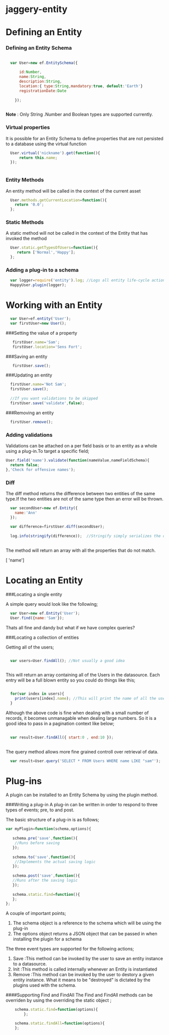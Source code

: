 jaggery-entity
==============

Defining an Entity
==================

### Defining an Entity Schema

```javascript

  var User=new ef.EntitySchema({
    
      id:Number,
      name:String,
      description:String,
      location:{ type:String,mandatory:true, default:'Earth'}
      registrationDate:Date
      
    });
  
```

**Note** : Only String .Number and Boolean types are supported currently.

### Virtual properties
It is possible for an Entity Schema to define properties that are not persisted to a database using the virtual function

```javascript
  User.virtual('nickname').get(function(){
      return this.name;
  });
  
```

### Entity Methods
An entity method will be called in the context of the current asset

```javascript
  User.methods.getCurrentLocation=function(){
    return '0.0';
  };
```


### Static Methods
A static method will not be called in the context of the Entity that has invoked the method

```javascript
  User.static.getTypesOfUsers=function(){
     return ['Normal','Happy'];
  };
```

  
### Adding a plug-in to a schema

```javascript
  var logger=require('entity').log; //Logs all entity life-cycle actions
  HappyUser.plugin(logger);
```


Working with an Entity
======================


```javascript
  var User=ef.entity('User');
  var firstUser=new User();
```

###Setting the value of a property

```javascript
   firstUser.name='Sam';
   firstUser.location='Sens Fort';
```

###Saving an entity

```javascript
   firstUser.save();
```

###Updating an entity

```javascript
  firstUser.name='Not Sam';
  firstUser.save();
  
  //If you want validations to be skipped
  firstUser.save('validate',false);
```

###Removing an entity

```javascript
  firstUser.remove();
```

### Adding validations
Validations can be attached on a per field basis or to an entity as a whole using a plug-in.To target a specific field;

```javascript
User.field('name').validate(function(nameValue,nameFieldSchema){
  return false;
},'Check for offensive names');

```


### Diff
The diff method returns the difference between two entities of the same type.If the two entities are not of the same type then an error will be thrown.

```javascript
  var secondUser=new ef.Entity({
    name:'Ann'
  });
  
  var difference=firstUser.diff(secondUser);
  
  log.info(stringify(difference));  //Stringify simply serializes the output
  
```

The method will return an array with all the properties that do not match.

[ 'name']


Locating an Entity
==================

###Locating  a single entity

A simple query would look like the following;

```javascript
  var User=new ef.Entity('User');
  User.find({name:'Sam'});  
```

Thats all fine and dandy but what if we have complex queries?


###Locating a collection of entities

Getting all of the users;

```javascript

  var users=User.findAll(); //Not usually a good idea
  
```
This will return an array containing all of the Users in the datasource. Each entry will be a full blown entity so you could do things like this;

```javascript

  for(var index in users){
    print(users[index].name); //This will print the name of all the users
  }
```

Although the above code is fine when dealing with a small number of records, it becomes unmanagable when dealing large numbers. So it is a good idea to pass in a pagination context like below;

```javascript
  
  var result=User.findAll({ start:0 , end:10 });
  
```

The query method allows more fine grained controll over retrieval of data.

```javascript
  var result=User.query('SELECT * FROM Users WHERE name LIKE "sam"');
```

Plug-ins
========
A plugin can be installed to an Entity Schema by using the plugin method.

###Writing a plug-in
A plug-in can be written in order to respond to three types of events; pre, to and post.

The basic structure of a plug-in is as follows;

```javascript
var myPlugin=function(schema,options){
  
   schema.pre('save',function(){
    //Runs before saving
   });
   
   schema.to('save',function(){
    //Implements the actual saving logic
   });
   
   schema.post('save',function(){
   //Runs after the saving logic
   });
   
   schema.static.find=function(){
   };
};

```

A couple of important points;

1. The schema object is a reference to the schema which will be using the plug-in
2. The options object returns a JSON object that can be passed in when installing the plugin for a schema

The three event types are supported for the following actions;

1. Save :This method can be invoked by the user to save an entity instance to a datasource.
2. Init  :This method is called internally whenever an Entity is instantiated
3. Remove :This method can be invoked by the user to destory a given entity instance. What it means to be "destroyed" is dictated by the plugins used with the schema.

####Supporting Find and FindAll 
The Find and FindAll methods can be overriden  by using the overriding the static object ;

```javascript
	schema.static.find=function(options){
        };

	schema.static.findAll=function(options){
 	};
```












